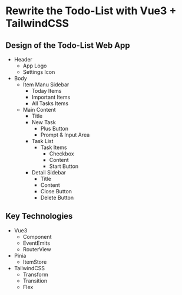 # Rewrite the Todo-List with Vue3 + TailwindCSS

## Design of the Todo-List Web App
 - Header
    - App Logo
    - Settings Icon
 - Body
    - Item Manu Sidebar
        - Today Items
        - Important Items
        - All Tasks Items
    - Main Content
        - Title
        - New Task
            - Plus Button
            - Prompt & Input Area
        - Task List
            - Task Items
                - Checkbox
                - Content
                - Start Button
        - Detail Sidebar
            - Title
            - Content
            - Close Button
            - Delete Button

## Key Technologies
- Vue3
    - Component
    - EventEmits
    - RouterView
- Pinia
    - ItemStore
- TailwindCSS
    - Transform
    - Transition
    - Flex
    